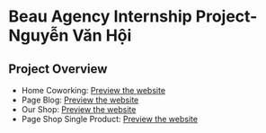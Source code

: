 # Beau Agency Internship Project-Nguyễn Văn Hội

## Project Overview

- Home Coworking: [Preview the website](https://home-coworking.vercel.app/)
- Page Blog: [Preview the website](https://page-blog-ashy.vercel.app/)
- Our Shop:  [Preview the website](https://our-shop-dangale.vercel.app/)
- Page Shop Single Product: [Preview the website](https://page-shop-single-product-dangale.vercel.app/)
